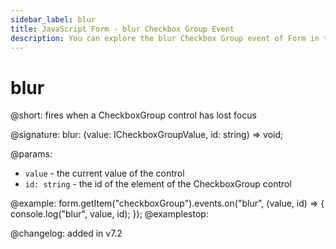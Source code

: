 ```yaml
---
sidebar_label: blur
title: JavaScript Form - blur Checkbox Group Event 
description: You can explore the blur Checkbox Group event of Form in the documentation of the DHTMLX JavaScript UI library. Browse developer guides and API reference, try out code examples and live demos, and download a free 30-day evaluation version of DHTMLX Suite 7.
---
```


# blur

@short: fires when a CheckboxGroup control has lost focus

@signature: blur: (value: ICheckboxGroupValue, id: string) => void;

@params:
- `value` - the current value of the control
- `id: string` - the id of the element of the CheckboxGroup control

@example:
form.getItem("checkboxGroup").events.on("blur", (value, id) => {
    console.log("blur", value, id);
});
@examplestop:

@changelog: added in v7.2
